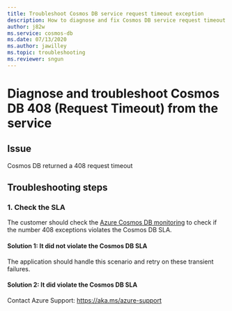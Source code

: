 ```yaml
---
title: Troubleshoot Cosmos DB service request timeout exception
description: How to diagnose and fix Cosmos DB service request timeout exception
author: j82w
ms.service: cosmos-db
ms.date: 07/13/2020
ms.author: jawilley
ms.topic: troubleshooting
ms.reviewer: sngun
---
```


# Diagnose and troubleshoot Cosmos DB 408 (Request Timeout) from the service

## Issue

Cosmos DB returned a 408 request timeout

## Troubleshooting steps

### 1. Check the SLA
The customer should check the [Azure Cosmos DB monitoring](monitor-cosmos-db.md) to check if the number 408 exceptions violates the Cosmos DB SLA.

#### Solution 1: It did not violate the Cosmos DB SLA
The application should handle this scenario and retry on these transient failures.

#### Solution 2: It did violate the Cosmos DB SLA
Contact Azure Support: https://aka.ms/azure-support